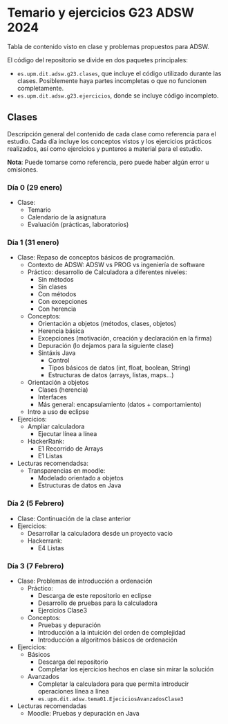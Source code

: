 # Temario y ejercicios G23 ADSW 2024

Tabla de contenido visto en clase y problemas propuestos para ADSW.

El código del repositorio se divide en dos paquetes principales:
- `es.upm.dit.adsw.g23.clases`, que incluye el código utilizado durante las clases. Posiblemente haya partes incompletas o que no funcionen completamente.
- `es.upm.dit.adsw.g23.ejercicios`, donde se incluye código incompleto. 

## Clases

Descripción general del contenido de cada clase como referencia para el estudio.
Cada día incluye los conceptos vistos y los ejercicios prácticos realizados, así como ejercicios y punteros a material para el estudio.

**Nota**: Puede tomarse como referencia, pero puede haber algún error u omisiones.

### Día 0 (29 enero)

* Clase:
  * Temario 
  * Calendario de la asignatura
  * Evaluación (prácticas, laboratorios)

### Día 1 (31 enero)

* Clase: Repaso de conceptos básicos de programación.
  * Contexto de ADSW: ADSW vs PROG vs ingeniería de software
  * Práctico: desarrollo de Calculadora a diferentes niveles:
    * Sin métodos
    * Sin clases
    * Con métodos
    * Con excepciones
    * Con herencia
  * Conceptos:
    * Orientación a objetos (métodos, clases, objetos)
    * Herencia básica
    * Excepciones (motivación, creación y declaración en la firma)
    * Depuración (lo dejamos para la siguiente clase)
    * Sintáxis Java
      * Control
      * Tipos básicos de datos (int, float, boolean, String)
      * Estructuras de datos (arrays, listas, maps...)
  * Orientación a objetos
    * Clases (herencia)
    * Interfaces
    * Más general: encapsulamiento (datos + comportamiento)
  * Intro a uso de eclipse
* Ejercicios:
  * Ampliar calculadora
    * Ejecutar línea a línea
  * HackerRank:
    * E1 Recorrido de Arrays
    * E1 Listas
* Lecturas recomendadsa:
  * Transparencias en moodle:
    * Modelado orientado a objetos
    * Estructuras de datos en Java

### Día 2 (5 Febrero)

* Clase: Continuación de la clase anterior
* Ejercicios:
  * Desarrollar la calculadora desde un proyecto vacío
  * Hackerrank:
    * E4 Listas


### Día 3 (7 Febrero)

* Clase: Problemas de introducción a ordenación
  * Práctico:
    * Descarga de este repositorio en eclipse
    * Desarrollo de pruebas para la calculadora
    * Ejercicios Clase3
  * Conceptos:
    * Pruebas y depuración
    * Introducción a la intuición del orden de complejidad
    * Introducción a algoritmos básicos de ordenación
* Ejercicios:
  * Básicos
    * Descarga del repositorio 
    * Completar los ejercicios hechos en clase sin mirar la solución
  * Avanzados
    * Completar la calculadora para que permita introducir operaciones línea a línea
    * `es.upm.dit.adsw.tema01.EjeciciosAvanzadosClase3`
* Lecturas recomendadas
  * Moodle: Pruebas y depuración en Java
